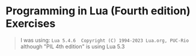 # Programming in Lua (Fourth edition) Exercises

> I was using: `Lua 5.4.6  Copyright (C) 1994-2023 Lua.org, PUC-Rio` 
> although "PIL 4th edition" is using Lua 5.3


